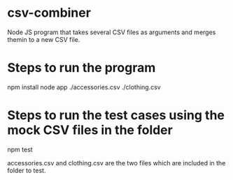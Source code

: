 # csv-combiner
Node JS program that takes several CSV files as arguments and merges themin to a new CSV file.

# Steps to run the program
npm install
node app ./accessories.csv ./clothing.csv

# Steps to run the test cases using the mock CSV files in the folder
npm test


accessories.csv and clothing.csv are the two files which are included in the folder to test.
